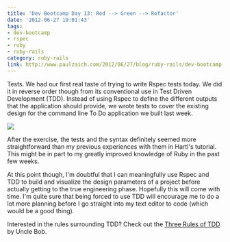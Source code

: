 ```yaml
---
title: 'Dev Bootcamp Day 13: Red --> Green --> Refactor'
date: '2012-06-27 19:01:43'
tags:
- dev-bootcamp
- rspec
- ruby
- ruby-rails
category: ruby-rails
link: http://www.paulzaich.com/2012/06/27/blog/ruby-rails/dev-bootcamp-day-13-red-green-refactor/
---
```


Tests. We had our first real taste of trying to write Rspec tests today. We did it in reverse order though from its conventional use in Test Driven Development (TDD). Instead of using Rspec to define the different outputs that the application should provide, we wrote tests to cover the existing design for the command line To Do application we built last week.


![](http://www.paulzaich.com/wp-content/uploads/2012/06/rspec-dots-560x56.png)

After the exercise, the tests and the syntax definitely seemed more straightforward than my previous experiences with them in Hartl's tutorial. This might be in part to my greatly improved knowledge of Ruby in the past few weeks.

At this point though, I'm doubtful that I can meaningfully use Rspec and TDD to build and visualize the design parameters of a project before actually getting to the true engineering phase. Hopefully this will come with time. I'm quite sure that being forced to use TDD will encourage me to do a lot more planning before I go straight into my text editor to code (which would be a good thing).

Interested in the rules surrounding TDD? Check out the
[Three Rules of TDD](http://butunclebob.com/ArticleS.UncleBob.TheThreeRulesOfTdd) by Uncle Bob.

